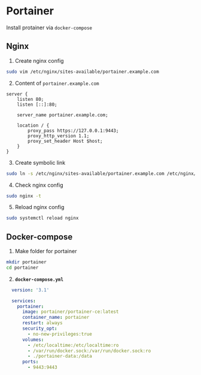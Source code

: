 # Portainer
Install protainer via `docker-compose`

## Nginx
1. Create nginx config
```bash
sudo vim /etc/nginx/sites-available/portainer.example.com
```

2. Content of `portainer.example.com`
```nginx
server {
    listen 80;
    listen [::]:80;

    server_name portainer.example.com;

    location / {
        proxy_pass https://127.0.0.1:9443;
        proxy_http_version 1.1;
        proxy_set_header Host $host;
    }
}
```

3. Create symbolic link
```bash
sudo ln -s /etc/nginx/sites-available/portainer.example.com /etc/nginx/sites-enabled/
```

4. Check nginx config
```bash
sudo nginx -t
```

5. Reload nginx config
```bash
sudo systemctl reload nginx
```

## Docker-compose
1. Make folder for portainer
```bash
mkdir portainer
cd portainer
```

2. **`docker-compose.yml`**
```yaml
  version: '3.1'

  services:
    portainer:
      image: portainer/portainer-ce:latest
      container_name: portainer
      restart: always
      security_opt:
        - no-new-privileges:true
      volumes:
        - /etc/localtime:/etc/localtime:ro
        - /var/run/docker.sock:/var/run/docker.sock:ro
        - ./portainer-data:/data
      ports:
        - 9443:9443
```
